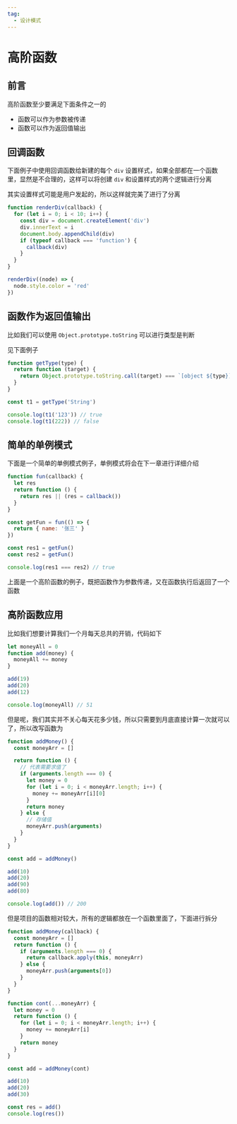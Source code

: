```yaml
---
tag:
  - 设计模式
---
```

# 高阶函数

## 前言

高阶函数至少要满足下面条件之一的

- 函数可以作为参数被传递
- 函数可以作为返回值输出

## 回调函数

下面例子中使用回调函数给新建的每个 `div` 设置样式，如果全部都在一个函数里，显然是不合理的，这样可以将创建 `div` 和设置样式的两个逻辑进行分离

其实设置样式可能是用户发起的，所以这样就完美了进行了分离

```js
function renderDiv(callback) {
  for (let i = 0; i < 10; i++) {
    const div = document.createElement('div')
    div.innerText = i
    document.body.appendChild(div)
    if (typeof callback === 'function') {
      callback(div)
    }
  }
}

renderDiv((node) => {
  node.style.color = 'red'
})
```

## 函数作为返回值输出

比如我们可以使用 `Object.prototype.toString` 可以进行类型是判断

见下面例子

```js
function getType(type) {
  return function (target) {
    return Object.prototype.toString.call(target) === `[object ${type}]`
  }
}

const t1 = getType('String')

console.log(t1('123')) // true
console.log(t1(222)) // false
```

## 简单的单例模式

下面是一个简单的单例模式例子，单例模式将会在下一章进行详细介绍

```js
function fun(callback) {
  let res
  return function () {
    return res || (res = callback())
  }
}

const getFun = fun(() => {
  return { name: '张三' }
})

const res1 = getFun()
const res2 = getFun()

console.log(res1 === res2) // true
```

上面是一个高阶函数的例子，既把函数作为参数传递，又在函数执行后返回了一个函数

## 高阶函数应用

比如我们想要计算我们一个月每天总共的开销，代码如下

```js
let moneyAll = 0
function add(money) {
  moneyAll += money
}

add(19)
add(20)
add(12)

console.log(moneyAll) // 51
```

但是呢，我们其实并不关心每天花多少钱，所以只需要到月底直接计算一次就可以了，所以改写函数为

```js
function addMoney() {
  const moneyArr = []

  return function () {
    // 代表需要求值了
    if (arguments.length === 0) {
      let money = 0
      for (let i = 0; i < moneyArr.length; i++) {
        money += moneyArr[i][0]
      }
      return money
    } else {
      // 存储值
      moneyArr.push(arguments)
    }
  }
}

const add = addMoney()

add(10)
add(20)
add(90)
add(80)

console.log(add()) // 200
```

但是项目的函数相对较大，所有的逻辑都放在一个函数里面了，下面进行拆分

```js
function addMoney(callback) {
  const moneyArr = []
  return function () {
    if (arguments.length === 0) {
      return callback.apply(this, moneyArr)
    } else {
      moneyArr.push(arguments[0])
    }
  }
}

function cont(...moneyArr) {
  let money = 0
  return function () {
    for (let i = 0; i < moneyArr.length; i++) {
      money += moneyArr[i]
    }
    return money
  }
}

const add = addMoney(cont)

add(10)
add(20)
add(30)

const res = add()
console.log(res())
```
